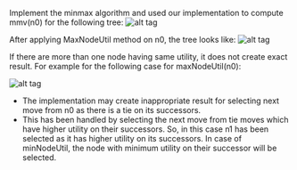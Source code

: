 Implement the minmax algorithm and used our implementation to compute mmv(n0) for the following tree:
![alt tag](http://s6.postimg.org/exg09rsgh/Screen_Shot_2015_09_11_at_13_15_02.png)

After applying MaxNodeUtil method on n0, the tree looks like:
![alt tag](http://s6.postimg.org/a02fonqhd/Screen_Shot_2015_09_11_at_13_25_23.png)

If there are more than one node having same utility, it does not create exact result. For example for the following case for maxNodeUtil(n0):

![alt tag](http://s6.postimg.org/nv0q74kwh/Screen_Shot_2015_09_11_at_13_27_10.png)

- The implementation may create inappropriate result for selecting next move from n0 as there is a tie on its successors.
- This has been handled by selecting the next move from tie moves which have higher utility on their successors. So, in this case n1 has been selected as it has higher utility on its successors. In case of minNodeUtil, the node with minimum utility on their successor will be selected.


